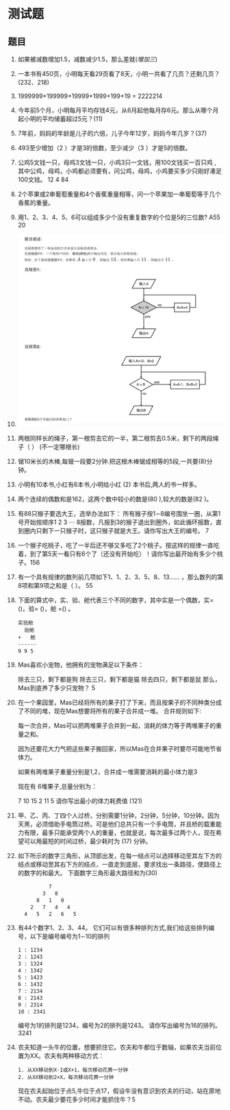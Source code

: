 # 测试题

## 题目

1. 如果被减数增加1.5，减数减少1.5，那么差就(_增加三_)
2. 一本书有450页，小明每天看29页看了8天，小明一共看了几页？还剩几页？(232、218)
3. 1999999+199999+19999+1999+199+19 = 2222214
4. 今年前5个月，小明每月平均存钱4元，从6月起他每月存6元。那么从哪个月起小明的平均储蓄超过5元？(11)
5. 7年前，妈妈的年龄是儿子的六倍，儿子今年12岁，妈妈今年几岁？(37)
6. 493至少增加（2 ）才是3的倍数，至少减少（3 ）才是5的倍数。
7. 公鸡5文钱一只，母鸡3文钱一只，小鸡3只一文钱，用100文钱买一百只鸡 , 其中公鸡，母鸡，小鸡都必须要有，问公鸡，母鸡，小鸡要买多少只刚好凑足100文钱。 12 4 84
8. 2个苹果或2串葡萄重量和4个香蕉重量相等，问一个苹果加一串葡萄等于几个香蕉的重量。
9. 用1、2、3、4、5、6可以组成多少个没有重复数字的个位是5的三位数? A55 20
10. ![alt](./test-img/流程图.png)

11. 两根同样长的绳子，第一根剪去它的一半，第二根剪去0.5米，剩下的两段绳子（ ） (不一定哪根长)

12. 锯10米长的木棒,每锯一段要2分钟.把这根木棒锯成相等的5段,一共要(8)分钟。

13. 小明有10本书,小红有6本书,小明给小红 (2) 本书后,两人的书一样多。
14. 两个连续的偶数和是162，这两个数中较小的数是(80 ),较大的数是(82 )。
15. 有88只猴子要选大王，选举办法如下：
所有猴子按1∼8编号围坐一圈，从第1号开始按顺序1 2 3 ⋯ 8报数，凡报到3的猴子退出到圈外，如此循环报数，直到圈内只剩下一只猴子时，这只猴子就是大王。请你写出大王的编号。 7
16. 一个猴子吃桃子，吃了一半后还不够又多吃了2个桃子。按这样的规律一直吃着，到了第5天一看只有6个了（还没有开始吃）！请你写出最开始有多少个桃子。156
17. 有一个具有规律的数列前几项如下1、1、2、3、5、8、13…… ，那么数列的第8项和第9项之和是（ ）。 55
18. 下面的算式中，实、验、舱代表三个不同的数字，其中实是一个偶数，实=()，验= ()，舱 =() 。

        实验舱
          验舱
        +   舱
        ------
        9 9 5
19. Mas喜欢小宠物，他拥有的宠物满足以下条件：

    除去三只，剩下都是狗
    除去三只，剩下都是猫
    除去四只，剩下都是鼠
    那么，Mas到底养了多少只宠物？ 5

20. 在一个果园里，Mas已经将所有的果子打了下来，而且按果子的不同种类分成了不同的堆，现在Mas想要将所有的果子合并成一堆。
合并规则如下:

    每一次合并，Mas可以把两堆果子合并到一起，消耗的体力等于两堆果子的重量之和。

    因为还要花大力气把这些果子搬回家，所以Mas在合并果子时要尽可能地节省体力。

    如果有两堆果子重量分别是1,2，合并成一堆需要消耗的最小体力是3

    现在有 6堆果子,总量分别为：

    7 10 15 2 11 5
    请你写出最小的体力耗费值
    (121)
21. 甲、乙、丙、丁四个人过桥，分别需要1分钟，2分钟，5分钟，10分钟。因为天黑，必须借助手电筒过桥。可是他们总共只有一个手电筒，并且桥的载重能力有限，最多只能承受两个人的重量，也就是说，每次最多过两个人，现在希望可以用最短的时间过桥，最少耗时为 (17) 分钟。
22. 如下所示的数字三角形，从顶部出发，在每一结点可以选择移动至其左下方的结点或移动至其右下方的结点，一直走到底层，要求找出一条路径，使路径上的数字的和最大。
下面数字三角形最大路径和为(30)

                  7
                3   8
              8   1   0
            2   7   4   4
          4   5   2   6   5
23. 有44个数字1、2、3、44。
它们可以有很多种排列方式,我们给这些排列编号，以下是编号编号为1∼10的排列

        1 : 1234
        2 : 1243
        3 : 1324
        4 : 1342
        5 : 1423
        6 : 1432
        7 : 2134
        8 : 2143
        9 : 2314
        10 : 2341
    编号为1的排列是1234，编号为2的排列是1243。
    请你写出编号为16的排列。
    3241

24. 农夫知道一头牛的位置，想要抓住它。农夫和牛都位于数轴，如果农夫当前位置为XX。农夫有两种移动方式：

        1. 从XX移动到X-1或X+1，每次移动花费一分钟
        2. 从XX移动到2×X，每次移动花费一分钟

    现在农夫起始位于点5,牛位于点17，假设牛没有意识到农夫的行动，站在原地不动。农夫最少要花多少时间才能抓住牛？5